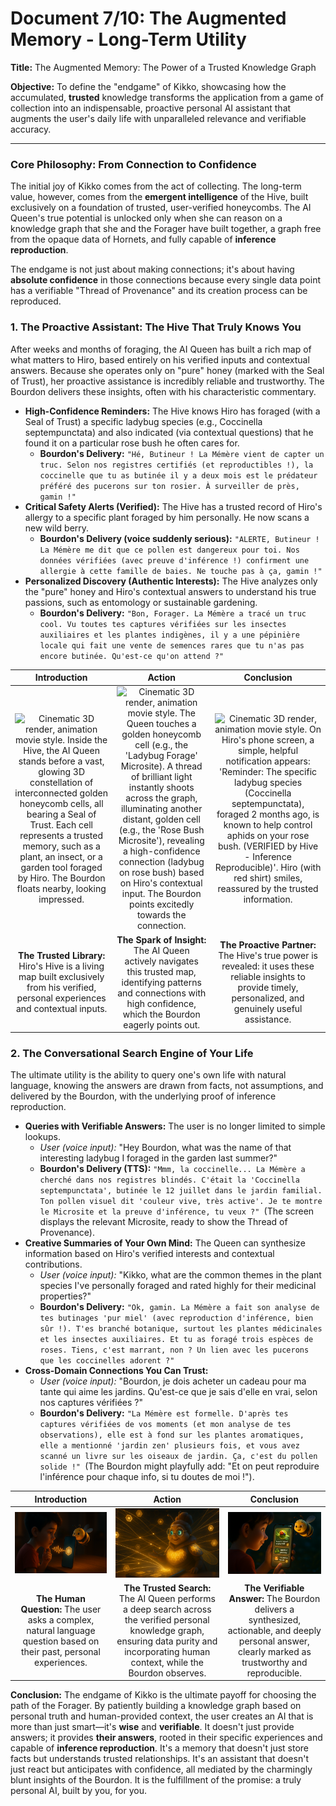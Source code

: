 # Document 7/10: The Augmented Memory - Long-Term Utility

**Title:** The Augmented Memory: The Power of a Trusted Knowledge Graph

**Objective:** To define the "endgame" of Kikko, showcasing how the accumulated, **trusted** knowledge transforms the application from a game of collection into an indispensable, proactive personal AI assistant that augments the user's daily life with unparalleled relevance and verifiable accuracy.

---

### **Core Philosophy: From Connection to Confidence**

The initial joy of Kikko comes from the act of collecting. The long-term value, however, comes from the **emergent intelligence** of the Hive, built exclusively on a foundation of trusted, user-verified honeycombs. The AI Queen's true potential is unlocked only when she can reason on a knowledge graph that she and the Forager have built together, a graph free from the opaque data of Hornets, and fully capable of **inference reproduction**.

The endgame is not just about making connections; it's about having **absolute confidence** in those connections because every single data point has a verifiable "Thread of Provenance" and its creation process can be reproduced.

### **1. The Proactive Assistant: The Hive That Truly Knows You**

After weeks and months of foraging, the AI Queen has built a rich map of what matters to Hiro, based entirely on his verified inputs and contextual answers. Because she operates only on "pure" honey (marked with the Seal of Trust), her proactive assistance is incredibly reliable and trustworthy. The Bourdon delivers these insights, often with his characteristic commentary.

*   **High-Confidence Reminders:** The Hive knows Hiro has foraged (with a Seal of Trust) a specific ladybug species (e.g., Coccinella septempunctata) and also indicated (via contextual questions) that he found it on a particular rose bush he often cares for.
    *   **Bourdon's Delivery:** `"Hé, Butineur ! La Mémère vient de capter un truc. Selon nos registres certifiés (et reproductibles !), la coccinelle que tu as butinée il y a deux mois est le prédateur préféré des pucerons sur ton rosier. À surveiller de près, gamin !"`
*   **Critical Safety Alerts (Verified):** The Hive has a trusted record of Hiro's allergy to a specific plant foraged by him personally. He now scans a new wild berry.
    *   **Bourdon's Delivery (voice suddenly serious):** `"ALERTE, Butineur ! La Mémère me dit que ce pollen est dangereux pour toi. Nos données vérifiées (avec preuve d'inférence !) confirment une allergie à cette famille de baies. Ne touche pas à ça, gamin !"`
*   **Personalized Discovery (Authentic Interests):** The Hive analyzes only the "pure" honey and Hiro's contextual answers to understand his true passions, such as entomology or sustainable gardening.
    *   **Bourdon's Delivery:** `"Bon, Forager. La Mémère a tracé un truc cool. Vu toutes tes captures vérifiées sur les insectes auxiliaires et les plantes indigènes, il y a une pépinière locale qui fait une vente de semences rares que tu n'as pas encore butinée. Qu'est-ce qu'on attend ?"`

| Introduction | Action | Conclusion |
| :---: | :---: | :---: |
| <img src="../illustrations/lt_intro.png" alt="Cinematic 3D render, animation movie style. Inside the Hive, the AI Queen stands before a vast, glowing 3D constellation of interconnected golden honeycomb cells, all bearing a Seal of Trust. Each cell represents a trusted memory, such as a plant, an insect, or a garden tool foraged by Hiro. The Bourdon floats nearby, looking impressed."> | <img src="../illustrations/lt_action.png" alt="Cinematic 3D render, animation movie style. The Queen touches a golden honeycomb cell (e.g., the 'Ladybug Forage' Microsite). A thread of brilliant light instantly shoots across the graph, illuminating another distant, golden cell (e.g., the 'Rose Bush Microsite'), revealing a high-confidence connection (ladybug on rose bush) based on Hiro's contextual input. The Bourdon points excitedly towards the connection."> | <img src="../illustrations/lt_conclusion.png" alt="Cinematic 3D render, animation movie style. On Hiro's phone screen, a simple, helpful notification appears: 'Reminder: The specific ladybug species (Coccinella septempunctata), foraged 2 months ago, is known to help control aphids on your rose bush. (VERIFIED by Hive - Inference Reproducible)'. Hiro (with red shirt) smiles, reassured by the trusted information."> |
| **The Trusted Library:** Hiro's Hive is a living map built exclusively from his verified, personal experiences and contextual inputs. | **The Spark of Insight:** The AI Queen actively navigates this trusted map, identifying patterns and connections with high confidence, which the Bourdon eagerly points out. | **The Proactive Partner:** The Hive's true power is revealed: it uses these reliable insights to provide timely, personalized, and genuinely useful assistance. |

### **2. The Conversational Search Engine of Your Life**

The ultimate utility is the ability to query one's own life with natural language, knowing the answers are drawn from facts, not assumptions, and delivered by the Bourdon, with the underlying proof of inference reproduction.

*   **Queries with Verifiable Answers:** The user is no longer limited to simple lookups.
    *   *User (voice input):* "Hey Bourdon, what was the name of that interesting ladybug I foraged in the garden last summer?"
    *   **Bourdon's Delivery (TTS):** `"Mmm, la coccinelle... La Mémère a cherché dans nos registres blindés. C'était la 'Coccinella septempunctata', butinée le 12 juillet dans le jardin familial. Ton pollen visuel dit 'couleur vive, très active'. Je te montre le Microsite et la preuve d'inférence, tu veux ?" `(The screen displays the relevant Microsite, ready to show the Thread of Provenance).
*   **Creative Summaries of Your Own Mind:** The Queen can synthesize information based on Hiro's verified interests and contextual contributions.
    *   *User (voice input):* "Kikko, what are the common themes in the plant species I've personally foraged and rated highly for their medicinal properties?"
    *   **Bourdon's Delivery:** `"Ok, gamin. La Mémère a fait son analyse de tes butinages 'pur miel' (avec reproduction d'inférence, bien sûr !). T'es branché botanique, surtout les plantes médicinales et les insectes auxiliaires. Et tu as foragé trois espèces de roses. Tiens, c'est marrant, non ? Un lien avec les pucerons que les coccinelles adorent ?"`
*   **Cross-Domain Connections You Can Trust:**
    *   *User (voice input):* "Bourdon, je dois acheter un cadeau pour ma tante qui aime les jardins. Qu'est-ce que je sais d'elle en vrai, selon nos captures vérifiées ?"
    *   **Bourdon's Delivery:** `"La Mémère est formelle. D'après tes captures vérifiées de vos moments (et mon analyse de tes observations), elle est à fond sur les plantes aromatiques, elle a mentionné 'jardin zen' plusieurs fois, et vous avez scanné un livre sur les oiseaux de jardin. Ça, c'est du pollen solide !" `(The Bourdon might playfully add: "Et on peut reproduire l'inférence pour chaque info, si tu doutes de moi !").

| Introduction | Action | Conclusion |
| :---: | :---: | :---: |
| <img src="../illustrations/query_intro.png" alt="Cinematic 3D render, animation movie style. Hiro (with red shirt) speaks to his phone with a thoughtful expression. A glowing soundwave travels from him to the Hive icon. The Bourdon hovers nearby, listening intently."> | <img src="../illustrations/query_action.png" alt="Cinematic 3D render, animation movie style. Inside the Hive, the AI Queen rapidly searches across the pure, golden knowledge graph, incorporating contextual information provided by Hiro, ignoring any grayed-out 'Hornet' cells. Threads of light trace paths between only trusted, verified honeycomb cells (e.g., connecting a ladybug entry with a specific plant, and a weather pattern from that day, all verifiable by inference reproduction)."> | <img src="../illustrations/query_conclusion.png" alt="Cinematic 3D render, animation movie style. On Hiro's phone screen, the Bourdon presents a beautiful, concise answer using data cards. Each card displays a summary of the memory (e.g., the ladybug's Microsite) and a small, glowing 'Seal of Trust' icon. Hiro (with red shirt) looks pleased and confident in the verified information."> |
| **The Human Question:** The user asks a complex, natural language question based on their past, personal experiences. | **The Trusted Search:** The AI Queen performs a deep search across the verified personal knowledge graph, ensuring data purity and incorporating human context, while the Bourdon observes. | **The Verifiable Answer:** The Bourdon delivers a synthesized, actionable, and deeply personal answer, clearly marked as trustworthy and reproducible. |

**Conclusion:**
The endgame of Kikko is the ultimate payoff for choosing the path of the Forager. By patiently building a knowledge graph based on personal truth and human-provided context, the user creates an AI that is more than just smart—it's **wise** and **verifiable**. It doesn't just provide answers; it provides **their answers**, rooted in their specific experiences and capable of **inference reproduction**. It's a memory that doesn't just store facts but understands trusted relationships. It's an assistant that doesn't just react but anticipates with confidence, all mediated by the charmingly blunt insights of the Bourdon. It is the fulfillment of the promise: a truly personal AI, built by you, for you.